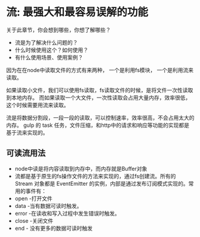 # 流: 最强大和最容易误解的功能

关于此章节，你会想到哪些，你想了解哪些？

- 流是为了解决什么问题的？
- 什么时候使用这个？如何使用？
- 有什么使用场景、使用案例？

因为在在node中读取文件的方式有来两种，
一个是利用fs模块，
一个是利用流来读取。

如果读取小文件，我们可以使用fs读取，fs读取文件的时候，是将文件一次性读取到本地内存。
而如果读取一个大文件，一次性读取会占用大量内存，效率很低，这个时候需要用流来读取。

流是将数据分割段，一段一段的读取，可以控制速率，效率很高，不会占用太大的内存。
gulp 的 task 任务，文件压缩，和http中的请求和响应等功能的实现都是基于流来实现的。

## 可读流用法

- node中读是将内容读取到内存中，而内存就是Buffer对象
- 流都是基于原生的fs操作文件的方法来实现的，通过fs创建流。所有的 Stream 对象都是 EventEmitter 的实例，内部是通过发布订阅模式实现的。常用的事件有：
- open -打开文件
- data -当有数据可读时触发。
- error -在读收和写入过程中发生错误时触发。
- close -关闭文件
- end - 没有更多的数据可读时触发
